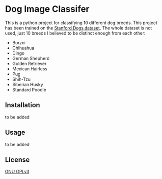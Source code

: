 # Dog Image Classifer

This is a python project for classifying 10 different dog breeds.
This project has been trained on the [Stanford Dogs dataset](http://vision.stanford.edu/aditya86/ImageNetDogs/). 
The whole dataset is not used, just 10 breeds I believed to be distinct enough from each other:
- Borzoi
- Chihuahua
- Dingo
- German Shepherd
- Golden Retriever
- Mexican Hairless
- Pug
- Shih-Tzu
- Siberian Husky
- Standard Poodle

## Installation

to be added

## Usage

to be added


## License

[GNU GPLv3](https://choosealicense.com/licenses/gpl-3.0/)
